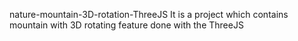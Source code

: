 nature-mountain-3D-rotation-ThreeJS
It is a project which contains mountain with 3D rotating feature done with the ThreeJS